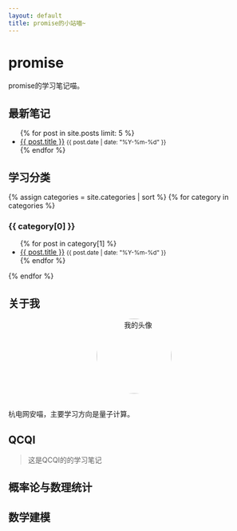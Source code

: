 ```yaml
---
layout: default
title: promise的小站喵~
---
```


# promise

promise的学习笔记喵。

## 最新笔记

<ul>
  {% for post in site.posts limit: 5 %}
    <li>
      <a href="{{ post.url }}">{{ post.title }}</a>
      <small>{{ post.date | date: "%Y-%m-%d" }}</small>
    </li>
  {% endfor %}
</ul>

## 学习分类

{% assign categories = site.categories | sort %}
{% for category in categories %}
  <h3>{{ category[0] }}</h3>
  <ul>
    {% for post in category[1] %}
      <li>
        <a href="{{ post.url }}">{{ post.title }}</a>
        <small>{{ post.date | date: "%Y-%m-%d" }}</small>
      </li>
    {% endfor %}
  </ul>
{% endfor %}

## 关于我

<div style="text-align: center;">
  <img src="{{ '/image/avatar.png' | relative_url }}" alt="我的头像" style="width: 150px; height: 150px; border-radius: 50%; object-fit: cover; margin-bottom: 1rem;">
</div>

杭电网安喵，主要学习方向是量子计算。

## QCQI

>这是QCQI的的学习笔记


## 概率论与数理统计


## 数学建模